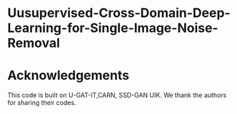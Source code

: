 # Uusupervised-Cross-Domain-Deep-Learning-for-Single-Image-Noise-Removal  
# Acknowledgements
This code is built on U-GAT-IT,CARN, SSD-GAN UIK. We thank the authors for sharing their codes.

